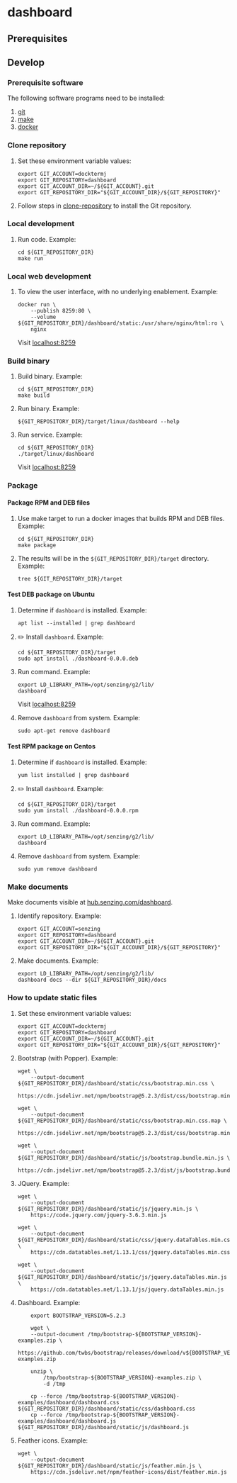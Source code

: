 # dashboard

## Prerequisites

## Develop

### Prerequisite software

The following software programs need to be installed:

1. [git](https://github.com/Senzing/knowledge-base/blob/master/HOWTO/install-git.md)
1. [make](https://github.com/Senzing/knowledge-base/blob/master/HOWTO/install-make.md)
1. [docker](https://github.com/Senzing/knowledge-base/blob/master/HOWTO/install-docker.md)

### Clone repository

1. Set these environment variable values:

    ```console
    export GIT_ACCOUNT=docktermj
    export GIT_REPOSITORY=dashboard
    export GIT_ACCOUNT_DIR=~/${GIT_ACCOUNT}.git
    export GIT_REPOSITORY_DIR="${GIT_ACCOUNT_DIR}/${GIT_REPOSITORY}"

    ```

1. Follow steps in [clone-repository](https://github.com/docktermj/KnowledgeBase/blob/master/HowTo/clone-repository.md) to install the Git repository.

### Local development

1. Run code.
   Example:

    ```console
    cd ${GIT_REPOSITORY_DIR}
    make run

    ```

### Local web development

1. To view the user interface,
   with no underlying enablement.
   Example:

    ```console
    docker run \
        --publish 8259:80 \
        --volume ${GIT_REPOSITORY_DIR}/dashboard/static:/usr/share/nginx/html:ro \
        nginx

    ```

    Visit [localhost:8259](http://localhost:8259)

### Build binary

1. Build binary.
   Example:

    ```console
    cd ${GIT_REPOSITORY_DIR}
    make build

    ```

1. Run binary.
   Example:

    ```console
    ${GIT_REPOSITORY_DIR}/target/linux/dashboard --help

    ```

1. Run service.
   Example:

    ```console
    cd ${GIT_REPOSITORY_DIR}
    ./target/linux/dashboard

    ```

   Visit [localhost:8259](http://localhost:8259)

### Package

#### Package RPM and DEB files

1. Use make target to run a docker images that builds RPM and DEB files.
   Example:

    ```console
    cd ${GIT_REPOSITORY_DIR}
    make package

    ```

1. The results will be in the `${GIT_REPOSITORY_DIR}/target` directory.
   Example:

    ```console
    tree ${GIT_REPOSITORY_DIR}/target

    ```

#### Test DEB package on Ubuntu

1. Determine if `dashboard` is installed.
   Example:

    ```console
    apt list --installed | grep dashboard

    ```

1. :pencil2: Install `dashboard`.
   Example:

    ```console
    cd ${GIT_REPOSITORY_DIR}/target
    sudo apt install ./dashboard-0.0.0.deb

    ```

1. Run command.
   Example:

    ```console
    export LD_LIBRARY_PATH=/opt/senzing/g2/lib/
    dashboard

    ```

   Visit [localhost:8259](http://localhost:8259)

1. Remove `dashboard` from system.
   Example:

    ```console
    sudo apt-get remove dashboard

    ```

#### Test RPM package on Centos

1. Determine if `dashboard` is installed.
   Example:

    ```console
    yum list installed | grep dashboard

    ```

1. :pencil2: Install `dashboard`.
   Example:

    ```console
    cd ${GIT_REPOSITORY_DIR}/target
    sudo yum install ./dashboard-0.0.0.rpm

    ```

1. Run command.
   Example:

    ```console
    export LD_LIBRARY_PATH=/opt/senzing/g2/lib/
    dashboard

    ```

1. Remove `dashboard` from system.
   Example:

    ```console
    sudo yum remove dashboard

    ```

### Make documents

Make documents visible at
[hub.senzing.com/dashboard](https://hub.senzing.com/dashboard).

1. Identify repository.
   Example:

    ```console
    export GIT_ACCOUNT=senzing
    export GIT_REPOSITORY=dashboard
    export GIT_ACCOUNT_DIR=~/${GIT_ACCOUNT}.git
    export GIT_REPOSITORY_DIR="${GIT_ACCOUNT_DIR}/${GIT_REPOSITORY}"

    ```

1. Make documents.
   Example:

    ```console
    export LD_LIBRARY_PATH=/opt/senzing/g2/lib/
    dashboard docs --dir ${GIT_REPOSITORY_DIR}/docs

    ```

### How to update static files

1. Set these environment variable values:

    ```console
    export GIT_ACCOUNT=docktermj
    export GIT_REPOSITORY=dashboard
    export GIT_ACCOUNT_DIR=~/${GIT_ACCOUNT}.git
    export GIT_REPOSITORY_DIR="${GIT_ACCOUNT_DIR}/${GIT_REPOSITORY}"

    ```

1. Bootstrap (with Popper).
   Example:

    ```console
    wget \
        --output-document ${GIT_REPOSITORY_DIR}/dashboard/static/css/bootstrap.min.css \
        https://cdn.jsdelivr.net/npm/bootstrap@5.2.3/dist/css/bootstrap.min.css

    wget \
        --output-document ${GIT_REPOSITORY_DIR}/dashboard/static/css/bootstrap.min.css.map \
        https://cdn.jsdelivr.net/npm/bootstrap@5.2.3/dist/css/bootstrap.min.css.map

    wget \
        --output-document ${GIT_REPOSITORY_DIR}/dashboard/static/js/bootstrap.bundle.min.js \
        https://cdn.jsdelivr.net/npm/bootstrap@5.2.3/dist/js/bootstrap.bundle.min.js

   ```

1. JQuery.
   Example:

    ```console
    wget \
        --output-document ${GIT_REPOSITORY_DIR}/dashboard/static/js/jquery.min.js \
        https://code.jquery.com/jquery-3.6.3.min.js

    wget \
        --output-document ${GIT_REPOSITORY_DIR}/dashboard/static/css/jquery.dataTables.min.css \
        https://cdn.datatables.net/1.13.1/css/jquery.dataTables.min.css

    wget \
        --output-document ${GIT_REPOSITORY_DIR}/dashboard/static/js/jquery.dataTables.min.js \
        https://cdn.datatables.net/1.13.1/js/jquery.dataTables.min.js

   ```

1. Dashboard.
   Example:

    ```console
        export BOOTSTRAP_VERSION=5.2.3

        wget \
        --output-document /tmp/bootstrap-${BOOTSTRAP_VERSION}-examples.zip \
        https://github.com/twbs/bootstrap/releases/download/v${BOOTSTRAP_VERSION}/bootstrap-${BOOTSTRAP_VERSION}-examples.zip

        unzip \
            /tmp/bootstrap-${BOOTSTRAP_VERSION}-examples.zip \
            -d /tmp

        cp --force /tmp/bootstrap-${BOOTSTRAP_VERSION}-examples/dashboard/dashboard.css  ${GIT_REPOSITORY_DIR}/dashboard/static/css/dashboard.css
        cp --force /tmp/bootstrap-${BOOTSTRAP_VERSION}-examples/dashboard/dashboard.js   ${GIT_REPOSITORY_DIR}/dashboard/static/js/dashboard.js

    ```

1. Feather icons.
   Example:

    ```console
    wget \
        --output-document ${GIT_REPOSITORY_DIR}/dashboard/static/js/feather.min.js \
        https://cdn.jsdelivr.net/npm/feather-icons/dist/feather.min.js

    ```
